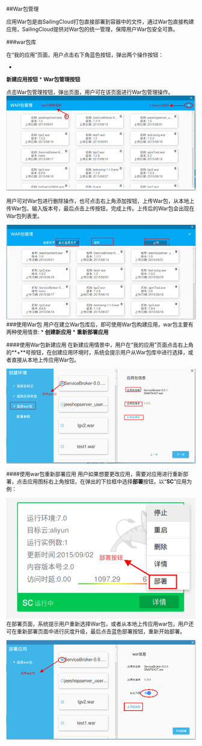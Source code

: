 ##War包管理

应用War包是由SailingCloud打包直接部署到容器中的文件，通过War包直接构建应用，SailingCloud提供对War包的统一管理，保障用户War包安全可靠。

###war包库

在“我的应用”页面，用户点击右下角蓝色按钮，弹出两个操作按钮：

* 
**新建应用按钮**
* 
**War包管理按钮**



点击War包管理按钮，弹出页面，用户可在该页面进行War包管理操作。
![](003.png)

用户可对War包进行删除操作，也可点击右上角添加按钮，上传War包，从本地上传War包、输入版本号，最后点击上传按钮，完成上传。上传后的War包会出现在War包列表里。

![](004.png)
###使用War包
用户在建立War包库后，即可使用War包构建应用，war包主要有两种使用情景:
* 
**创建新应用**
* 
**重新部署应用**

####使用War包新建应用
在新建应用情景中，用户在“我的应用”页面点击右上角的**+**号按钮，在创建应用环境时，系统会提示用户从War包库中进行选择，或者直接从本地上传应用War包。

![](012.png)


####使用war包重新部署应用
用户如果想要更改应用，需要对应用进行重新部署，点击应用图标右上角按钮，在弹出的下拉框中选择**部署**按钮，以“**SC**”应用为例：

![](013.png)
在部署页面，系统提示用户重新选择War包，或者从本地上传应用war包，用户还可在重新部署页面中进行灰度升级，最后点击蓝色部署按钮，重新开始部署。

![](014.png)